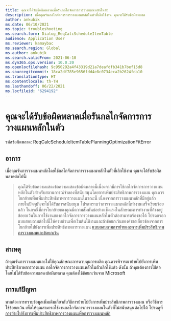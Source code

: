 ```yaml
---
title: คุณจะได้รับข้อผิดพลาดเมื่อรันกลไกจัดการการวางแผนหลักในตัว
description: เมื่อคุณรันกลไกจัดการการวางแผนหลักในตัวที่เลิกใช้งาน คุณจะได้รับข้อผิดพลาด
author: ankubik
ms.date: 06/10/2021
ms.topic: troubleshooting
ms.search.form: Dialog_ReqCalcScheduleItemTable
audience: Application User
ms.reviewer: kamaybac
ms.search.region: Global
ms.author: ankubik
ms.search.validFrom: 2021-06-10
ms.dyn365.ops.version: 10.0.20
ms.openlocfilehash: 9c950292a4f43319d21a7deafdfb341b7bef15d8
ms.sourcegitcommit: 18ca2df785e9656fdd4e8c0734eca2b2624fda10
ms.translationtype: HT
ms.contentlocale: th-TH
ms.lasthandoff: 06/22/2021
ms.locfileid: "6294192"
---
```

# <a name="you-receive-an-error-when-running-the-built-in-master-planning-engine"></a>คุณจะได้รับข้อผิดพลาดเมื่อรันกลไกจัดการการวางแผนหลักในตัว

รหัสข้อผิดพลาด: ReqCalcScheduleItemTablePlanningOptimizationFitError

## <a name="symptoms"></a>อาการ

เมื่อคุณรันการวางแผนหลักโดยใช้กลไกจัดการการวางแผนหลักในตัวที่เลิกใช้งาน คุณจะได้รับข้อผิดพลาดต่อไปนี้:

> คุณได้รับข้อความแสดงข้อความแสดงข้อผิดพลาดนี้เนื่องจากมีการใช้กลไกจัดการการวางแผนหลักในตัวสำหรับสถานการณ์จำลองที่สนับสนุนโดยการเพิ่มประสิทธิภาพการวางแผน คุณควรโยกย้ายเพื่อเพิ่มประสิทธิภาพการวางแผนในขณะนี้ เนื่องจากการวางแผนหลักที่มีอยู่แล้วภายในปัจจุบันจะไม่ได้รับการสนับสนุน โปรดทราบว่าการวางแผนหลักนี้ทำงานเสร็จเรียบร้อยแล้ว ในกรณีที่การโยกย้ายของคุณมีความสัมพันธ์อย่างแข็งแรงในลักษณะการทำงานที่ค้างอยู่ ข้อยกเว้นในการใช้งานของกลไกจัดการการวางแผนหลักในตัวต่อสามารถร้องขอได้ โปรดกรอกแบบสอบถามต่อไปนี้ให้ครบถ้วนเพื่อเริ่มต้นใช้งานและถ้าข้อยกเว้นของคำขอเกี่ยวข้องจากการโยกย้ายไปยังการเพิ่มประสิทธิภาพการวางแผน [แบบสอบถามการย้ายและการเพิ่มประสิทธิภาพการวางแผนและข้อยกเว้น](https://go.microsoft.com/fwlink/?linkid=2144962)

## <a name="cause"></a>สาเหตุ

ถ้าคุณรันการวางแผนและไม่ใช้คุณลักษณะการควบคุมการผลิต คุณควรพิจารณาย้ายไปยังการเพิ่มประสิทธิภาพการวางแผน กลไกจัดการการวางแผนหลักในตัวเลิกใช้แล้ว ดังนั้น ถ้าคุณต้องการใช้ต่อโดยไม่ได้รับข้อความแสดงข้อผิดพลาด คุณต้องใช้ข้อยกเว้นจาก Microsoft

## <a name="resolution"></a>การแก้ปัญหา

หากต้องการทราบข้อมูลเพิ่มเติมเกี่ยวกับวิธีการย้ายไปยังการเพิ่มประสิทธิภาพการวางแผน หรือวิธีการใช้ข้อยกเว้น เพื่อให้คุณสามารถใช้งานกลไกจัดการการวางแผนในตัวที่ไม่สนับสนุนต่อไปได้ โปรดดูที่ [การย้ายไปยังการเพิ่มประสิทธิภาพการวางแผนเพื่อการวางแผนหลัก](/dynamics365/supply-chain/master-planning/new-master-planning-engine)
